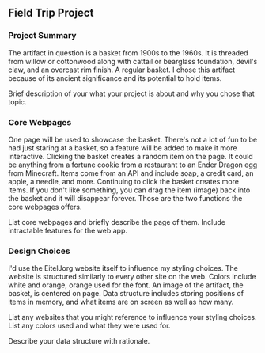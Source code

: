 ## Field Trip Project

### Project Summary

The artifact in question is a basket from 1900s to the 1960s. It is threaded from willow or cottonwood along with cattail or bearglass foundation, devil's claw, and an overcast rim finish. A regular basket. I chose this artifact because of its ancient significance and its potential to hold items.

Brief description of your what your project is about and why you chose that topic.

### Core Webpages

One page will be used to showcase the basket. There's not a lot of fun to be had just staring at a basket, so a feature will be added to make it more interactive. Clicking the basket creates a random item on the page. It could be anything from a fortune cookie from a restaurant to an Ender Dragon egg from Minecraft. Items come from an API and include soap, a credit card, an apple, a needle, and more. Continuing to click the basket creates more items. If you don't like something, you can drag the item (image) back into the basket and it will disappear forever. Those are the two functions the core webpages offers.

List core webpages and briefly describe the page of them. Include intractable features for the web app.

### Design Choices

I'd use the EitelJorg website itself to influence my styling choices. The website is structured similarly to every other site on the web. Colors include white and orange, orange used for the font. An image of the artifact, the basket, is centered on page. Data structure includes storing positions of items in memory, and what items are on screen as well as how many.

List any websites that you might reference to influence your styling choices. List any colors used and what they were used for. 

Describe your data structure with rationale.